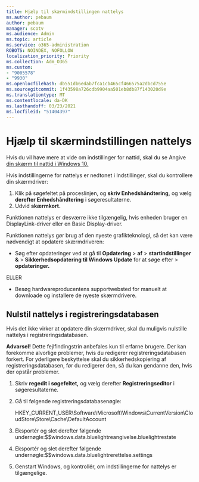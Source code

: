 ```yaml
---
title: Hjælp til skærmindstillingen nattelys
ms.author: pebaum
author: pebaum
manager: scotv
ms.audience: Admin
ms.topic: article
ms.service: o365-administration
ROBOTS: NOINDEX, NOFOLLOW
localization_priority: Priority
ms.collection: Adm_O365
ms.custom:
- "9005578"
- "9930"
ms.openlocfilehash: db551db6edab7fca1cb465cf466575a2dbcd755e
ms.sourcegitcommit: 1f43598a726cdb9904aa501eb8db87f143020d9e
ms.translationtype: MT
ms.contentlocale: da-DK
ms.lasthandoff: 03/23/2021
ms.locfileid: "51404397"
---
```

# <a name="help-with-the-night-light-display-setting"></a>Hjælp til skærmindstillingen nattelys

Hvis du vil have mere at vide om indstillinger for nattid, skal du se Angive [din skærm til nattid i Windows 10.](https://support.microsoft.com/windows/set-your-display-for-night-time-in-windows-10-18fe903a-e0a1-8326-4c68-fd23d7aaf136)

Hvis indstillingerne for nattelys er nedtonet i Indstillinger, skal du kontrollere din skærmdriver: 

1. Klik på søgefeltet på proceslinjen, og **skriv Enhedshåndtering,** og vælg **derefter Enhedshåndtering** i søgeresultaterne.
1. Udvid **skærmkort.** 

Funktionen nattelys er desværre ikke tilgængelig, hvis enheden bruger en DisplayLink-driver eller en Basic Display-driver.

Funktionen nattelys gør brug af den nyeste grafikteknologi, så det kan være nødvendigt at opdatere skærmdriveren:  

- Søg efter opdateringer ved at gå til **Opdatering**  >  **af**  >  **startindstillinger &**  >  **Sikkerhedsopdatering til Windows Update** for at søge efter  >  **opdateringer.**  

ELLER

- Besøg hardwareproducentens supportwebsted for manuelt at downloade og installere de nyeste skærmdrivere.

## <a name="reset-night-light-in-the-registry"></a>Nulstil nattelys i registreringsdatabasen

Hvis det ikke virker at opdatere din skærmdriver, skal du muligvis nulstille nattelys i registreringsdatabasen.  

**Advarsel!** Dette fejlfindingstrin anbefales kun til erfarne brugere. Der kan forekomme alvorlige problemer, hvis du redigerer registreringsdatabasen forkert. For yderligere beskyttelse skal du sikkerhedskopiering af registreringsdatabasen, før du redigerer den, så du kan gendanne den, hvis der opstår problemer.

1. Skriv **regedit i søgefeltet,** og vælg derefter **Registreringseditor** i søgeresultaterne.

1. Gå til følgende registreringsdatabasenøgle: 

    HKEY_CURRENT_USER\Software\Microsoft\Windows\CurrentVersion\CloudStore\Store\Cache\DefaultAccount

1. Eksportér og slet derefter følgende undernøgle:$$windows.data.bluelightreangivelse.bluelightrestate

1. Eksportér og slet derefter følgende undernøgle:$$windows.data.bluelightrerettelse.settings

1. Genstart Windows, og kontrollér, om indstillingerne for nattelys er tilgængelige.


